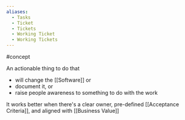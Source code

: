 ```yaml
---
aliases:
  - Tasks
  - Ticket
  - Tickets
  - Working Ticket
  - Working Tickets
---
```


#concept

An actionable thing to do that

- will change the [[Software]] or
- document it, or
- raise people awareness to something to do with the work

It works better when there's a clear owner, pre-defined [[Acceptance Criteria]], and aligned with [[Business Value]]
